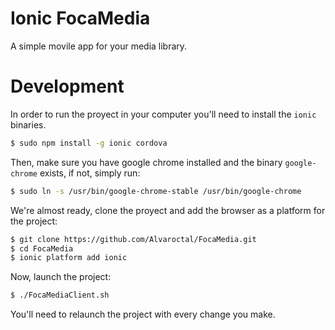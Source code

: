 Ionic FocaMedia
=====================

A simple movile app for your media library.

Development
=====================

In order to run the proyect in your computer you'll need to install the `ionic` binaries.

```bash
$ sudo npm install -g ionic cordova
```

Then, make sure you have google chrome installed and the binary `google-chrome` exists, if not, simply run:

```bash
$ sudo ln -s /usr/bin/google-chrome-stable /usr/bin/google-chrome
```

We're almost ready, clone the proyect and add the browser as a platform for the project:
```bash
$ git clone https://github.com/Alvaroctal/FocaMedia.git
$ cd FocaMedia
$ ionic platform add ionic
```

Now, launch the project:
```bash
$ ./FocaMediaClient.sh
```
You'll need to relaunch the project with every change you make.
